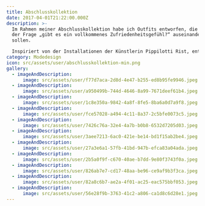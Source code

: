 ```yaml
---
title: Abschlusskollektion
date: 2017-04-01T21:22:00.000Z
description: >-
  Im Rahmen meiner Abschlusskollektion habe ich Outfits entworfen, die sich mit
  der Frage „gibt es ein vollkommenes Zufriedenheitsgefühl?“ auseinandersetzen
  sollen. 

  Inspiriert von der Installationen der Künstlerin Pippilotti Rist, enthält die gesamte Kollektion einen Clash aus hartem und fließendem Material, sowie den Kontrast zwischen organischen und statischen Formen.
category: Modedesign
icon: src/assets/user/abschlusskollektion-min.png
gallery:
  - imageAndDescription:
      image: src/assets/user/f77d7aca-2d8d-4e47-b255-ed8b95fe9946.jpeg
  - imageAndDescription:
      image: src/assets/user/a950499b-744d-4646-8a99-7671deef61b4.jpeg
  - imageAndDescription:
      image: src/assets/user/1c8e350a-9842-4a8f-8fe5-8ba6a0d7a9f8.jpeg
  - imageAndDescription:
      image: src/assets/user/fce57028-a494-4c11-8a37-2c5bfe0073c5.jpeg
  - imageAndDescription:
      image: src/assets/user/7426c76a-32e4-4a7b-b0b8-6532d7205d03.jpeg
  - imageAndDescription:
      image: src/assets/user/3aee7213-6ac0-421e-be14-bd1f15ab2be4.jpeg
  - imageAndDescription:
      image: src/assets/user/27a3e6a1-57fb-41bd-947b-efca83a04ada.jpeg
  - imageAndDescription:
      image: src/assets/user/2b5a0f9f-c670-40ae-b7dd-9e80f3743f0a.jpeg
  - imageAndDescription:
      image: src/assets/user/826ab7e7-cd17-48aa-be96-ce9af9b3f3ca.jpeg
  - imageAndDescription:
      image: src/assets/user/82a8c6b7-ae2a-4f01-ac25-eac575bbf053.jpeg
  - imageAndDescription:
      image: src/assets/user/56e28f9b-3763-41c2-a806-ca1d8c6d28e1.jpeg
---
```

